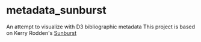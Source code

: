 # metadata_sunburst
An attempt to visualize with D3 bibliographic metadata
This project is based on Kerry Rodden's [Sunburst](http://bl.ocks.org/kerryrodden/7090426)
